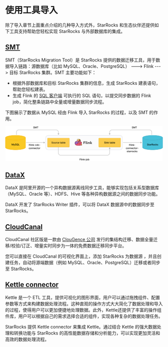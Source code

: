 # 使用工具导入

除了导入章节上面重点介绍的几种导入方式外，StarRocks 和生态伙伴还提供如下工具支持帮助您轻松实现 StarRocks 与外部数据库的集成。

## [SMT](../integrations/loading_tools/SMT.md)

SMT（StarRocks Migration Tool）是 StarRocks 提供的数据迁移工具，用于数据导入链路：源数据库（比如 MySQL、Oracle、PostgreSQL） ---> Flink ---> 目标 StarRocks 集群。SMT 主要功能如下：

- 根据外部数据库和目标 StarRocks 集群的信息，生成 StarRocks 建表语句，帮助您轻松建表。
- 生成 Flink 的 [SQL 客户端](https://nightlies.apache.org/flink/flink-docs-release-1.14/zh/docs/dev/table/sqlclient/) 可执行的 SQL 语句，以提交同步数据的 Flink job，简化整条链路中全量或增量数据同步流程。

下图展示了数据从 MySQL 经由 Flink 导入 StarRocks 的过程，以及 SMT 的作用。

![img](../_assets/load_tools.png)

## [DataX](../integrations/loading_tools/DataX-starrocks-writer.md)

DataX 是阿里开源的一个异构数据源离线同步工具，能够实现包括关系型数据库（MySQL、Oracle 等）、HDFS、Hive 等各种异构数据源之间的数据同步功能。

DataX 开发了 StarRocks Writer 插件，可以将 DataX 数据源中的数据同步至 StarRocks。 

## [CloudCanal](../integrations/loading_tools/CloudCanal.md)

CloudCanal 社区版是一款由 [ClouGence 公司](https://www.clougence.com/) 发行的集结构迁移、数据全量迁移/校验/订正、增量实时同步为一体的免费数据迁移同步平台。

您可以直接在 CloudCanal 的可视化界面上，添加 StarRocks 为数据源 ，并且创建任务，自动将源端数据（例如 MySQL、Oracle、PostgreSQL）迁移或者同步至 StarRocks。

## [Kettle connector](https://github.com/StarRocks/starrocks-connector-for-kettle)

Kettle 是一个 ETL 工具，提供可视化的图形界面，用户可以通过拖拽组件、配置参数等方式来构建数据处理流程。这种直观的操作方式大大简化了数据处理和导入的过程，使得用户可以更加便捷地处理数据。此外，Kettle还提供了丰富的操作组件库，用户可以根据自己的需求选择合适的组件，实现各种复杂的数据处理任务。

StarRocks 提供 Kettle connector 来集成 Kettle。通过结合 Kettle 的强大数据处理和转换功能与 StarRocks 的高性能数据存储和分析能力，可以实现更加灵活和高效的数据处理流程。
